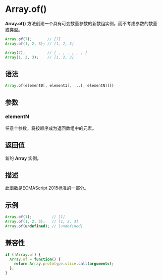 # Array.of()

**Array.of()** 方法创建一个具有可变数量参数的新数组实例，而不考虑参数的数量或类型。

``` js
Array.of(7);       // [7]
Array.of(1, 2, 3); // [1, 2, 3]

Array(7);          // [ , , , , , , ]
Array(1, 2, 3);    // [1, 2, 3]
```

## 语法

``` js
Array.of(element0[, element1[, ...[, elementN]]])
```

## 参数

### elementN

任意个参数，将按顺序成为返回数组中的元素。


## 返回值

新的 **Array** 实例。

## 描述

此函数是ECMAScript 2015标准的一部分。

## 示例

``` js
Array.of(1);         // [1]
Array.of(1, 2, 3);   // [1, 2, 3]
Array.of(undefined); // [undefined]
```

## 兼容性

``` js
if (!Array.of) {
  Array.of = function() {
    return Array.prototype.slice.call(arguments);
  };
}
```
